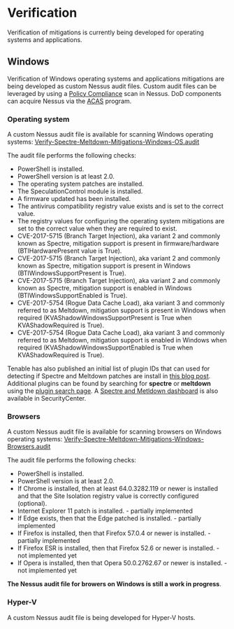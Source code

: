 # Verification

Verification of mitigations is currently being developed for operating systems and applications.

## Windows
Verification of Windows operating systems and applications mitigations are being developed as custom Nessus audit files. Custom audit files can be leveraged by using a [Policy Compliance](https://docs.tenable.com/nessus/7_0/Content/ScanAndPolicyTemplates.htm) scan in Nessus. DoD components can acquire Nessus via the [ACAS](https://www.disa.mil/cybersecurity/network-defense/acas) program.

### Operating system

A custom Nessus audit file is available for scanning Windows operating systems: [Verify-Spectre-Meltdown-Mitigations-Windows-OS.audit](./windows/Verify-Spectre-Meltdown-Mitigations-Windows-OS.audit)
 
The audit file performs the following checks:
* PowerShell is installed.
* PowerShell version is at least 2.0.
* The operating system patches are installed.
* The SpeculationControl module is installed.
* A firmware updated has been installed.
* The antivirus compatibility registry value exists and is set to the correct value.
* The registry values for configuring the operating system mitigations are set to the correct value when they are required to exist.
* CVE-2017-5715 (Branch Target Injection), aka variant 2 and commonly known as Spectre, mitigation support is present in firmware/hardware (BTIHardwarePresent value is True).
* CVE-2017-5715 (Branch Target Injection), aka variant 2 and commonly known as Spectre, mitigation support is present in Windows (BTIWindowsSupportPresent is True).
* CVE-2017-5715 (Branch Target Injection), aka variant 2 and commonly known as Spectre, mitigation support is enabled in Windows (BTIWindowsSupportEnabled is True).
* CVE-2017-5754 (Rogue Data Cache Load), aka variant 3 and commonly referred to as Meltdown, mitigation support is present in Windows when required (KVAShadowWindowsSupportPresent is True when KVAShadowRequired is True).
* CVE-2017-5754 (Rogue Data Cache Load), aka variant 3 and commonly referred to as Meltdown, mitigation support is enabled in Windows when required   (KVAShadowWindowsSupportEnabled is True when KVAShadowRequired is True).

Tenable has also published an initial list of plugin IDs that can used for detecting if Spectre and Meltdown patches are install in [this blog post](https://www.tenable.com/blog/the-first-major-security-logos-of-2018-spectre-and-meltdown-vulnerabilities). Additional plugins can be found by searching for **spectre** or **meltdown** using the [plugin search page](https://www.tenable.com/plugins/index.php?view=search). A [Spectre and Metldown dashboard](https://www.tenable.com/sc-dashboards/spectre-meltdown) is also available in SecurityCenter.

### Browsers
A custom Nessus audit file is available for scanning browsers on Windows operating systems: [Verify-Spectre-Meltdown-Mitigations-Windows-Browsers.audit](./windows/Verify-Spectre-Meltdown-Mitigations-Windows-Browsers.audit)

The audit file performs the following checks:
* PowerShell is installed.
* PowerShell version is at least 2.0.
* If Chrome is installed, then at least 64.0.3282.119 or newer is installed and that the Site Isolation registry value is correctly configured (optional).
* Internet Explorer 11 patch is installed. - partially implemented
* If Edge exists, then that the Edge patched is installed. - partially implemented
* If Firefox is installed, then that Firefox 57.0.4 or newer is installed. - partially implemented
* If Firefox ESR is installed, then that Firefox 52.6 or newer is installed. - not implemented yet
* If Opera is installed, then that Opera 50.0.2762.67 or newer is installed. - not implemented yet

**The Nessus audit file for browers on Windows is still a work in progress**.

### Hyper-V
A custom Nessus audit file is being developed for Hyper-V hosts.